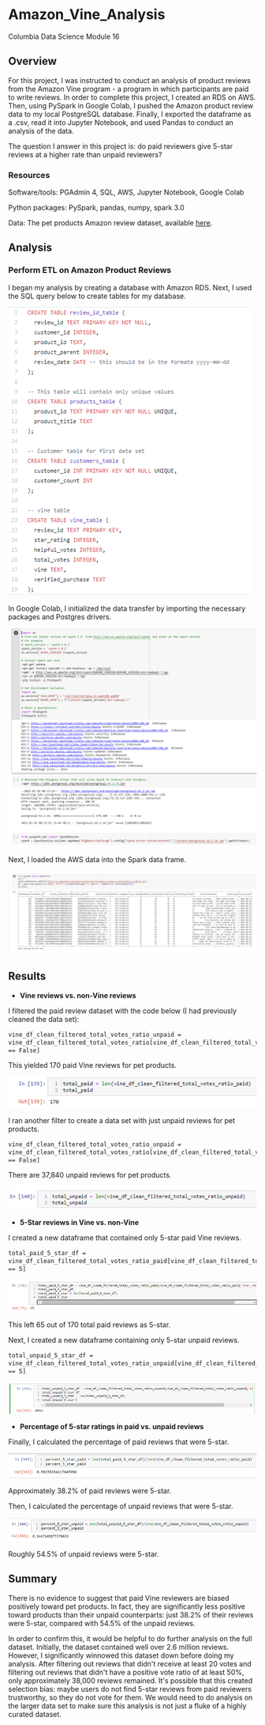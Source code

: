 # Amazon_Vine_Analysis
Columbia Data Science Module 16

## Overview
For this project, I was instructed to conduct an analysis of product reviews from the Amazon Vine program - a program in which participants are paid to write reviews. In order to complete this project, I created an RDS on AWS. Then, using PySpark in Google Colab, I pushed the Amazon product review data to my local PostgreSQL database. Finally, I exported the dataframe as a .csv, read it into Jupyter Notebook, and used Pandas to conduct an analysis of the data. 

The question I answer in this project is: do paid reviewers give 5-star reviews at a higher rate than unpaid reviewers? 

### Resources
Software/tools: PGAdmin 4, SQL, AWS, Jupyter Notebook, Google Colab

Python packages: PySpark, pandas, numpy, spark 3.0

Data: The pet products Amazon review dataset, available [here](https://s3.amazonaws.com/amazon-reviews-pds/tsv/index.txt).

## Analysis 

### Perform ETL on Amazon Product Reviews

I began my analysis by creating a database with Amazon RDS. Next, I used the SQL query below to create tables for my database. 

![sql_create_tables.png](Resources/sql_create_tables.PNG)

In Google Colab, I initialized the data transfer by importing the necessary packages and Postgres drivers. 

![initialize.png](Resources/initialize.PNG)

Next, I loaded the AWS data into the Spark data frame. 

![aws_load.png](Resources/aws_load.PNG)

## Results
* **Vine reviews vs. non-Vine reviews**

I filtered the paid review dataset with the code below (I had previously cleaned the data set):

```
vine_df_clean_filtered_total_votes_ratio_unpaid = vine_df_clean_filtered_total_votes_ratio[vine_df_clean_filtered_total_votes_ratio['vine'] == False]
```
This yielded 170 paid Vine reviews for pet products. 

![total_paid.png](Resources/total_paid.PNG)

I ran another filter to create a data set with just unpaid reviews for pet products.
```
vine_df_clean_filtered_total_votes_ratio_unpaid = vine_df_clean_filtered_total_votes_ratio[vine_df_clean_filtered_total_votes_ratio['vine'] == False]
```

There are 37,840 unpaid reviews for pet products.

![total_unpaid.png](Resources/total_unpaid.PNG)

* **5-Star reviews in Vine vs. non-Vine**

I created a new dataframe that contained only 5-star paid Vine reviews. 
```
total_paid_5_star_df = vine_df_clean_filtered_total_votes_ratio_paid[vine_df_clean_filtered_total_votes_ratio_paid['star_rating'] == 5]
```

![paid_5_star.png](Resources/paid_5_star.PNG)

This left 65 out of 170 total paid reviews as 5-star. 

Next, I created a new dataframe containing only 5-star unpaid reviews.
```
total_unpaid_5_star_df = vine_df_clean_filtered_total_votes_ratio_unpaid[vine_df_clean_filtered_total_votes_ratio_unpaid['star_rating'] == 5]
```

![unpaid_5_star.png](Resources/unpaid_5_star.PNG)

* **Percentage of 5-star ratings in paid vs. unpaid reviews**

Finally, I calculated the percentage of paid reviews that were 5-star. 

![percent_5_star_paid.png](Resources/percent_5_star_paid.PNG)

Approximately 38.2% of paid reviews were 5-star. 

Then, I calculated the percentage of unpaid reviews that were 5-star.

![percent_5_star_unpaid.png](Resources/percent_5_star_unpaid.PNG)

Roughly 54.5% of unpaid reviews were 5-star. 

## Summary

There is no evidence to suggest that paid Vine reviewers are biased positively toward pet products. In fact, they are significantly less positive toward products than their unpaid counterparts: just 38.2% of their reviews were 5-star, compared with 54.5% of the unpaid reviews. 

In order to confirm this, it would be helpful to do further analysis on the full dataset. Initially, the dataset contained well over 2.6 million reviews. However, I significantly winnowed this dataset down before doing my analysis. After filtering out reviews that didn't receive at least 20 votes and filtering out reviews that didn't have a positive vote ratio of at least 50%, only approximately 38,000 reviews remained. It's possible that this created selection bias: maybe users do not find 5-star reviews from paid reviewers trustworthy, so they do not vote for them. We would need to do analysis on the larger data set to make sure this analysis is not just a fluke of a highly curated dataset. 
